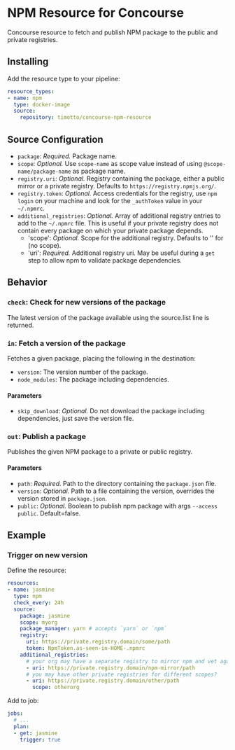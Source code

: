 # NPM Resource for Concourse

Concourse resource to fetch and publish NPM package to the public and private registries.

## Installing

Add the resource type to your pipeline:

```yaml
resource_types:
- name: npm
  type: docker-image
  source:
    repository: timotto/concourse-npm-resource
```

## Source Configuration

* `package`: *Required.* Package name.
* `scope`: *Optional.* Use `scope-name` as scope value instead of using `@scope-name/package-name` as package name.
* `registry.uri`: *Optional.* Registry containing the package, either a public mirror or a private registry. Defaults to `https://registry.npmjs.org/`.
* `registry.token`: *Optional.* Access credentials for the registry, use `npm login` on your machine and look for the `_authToken` value in your `~/.npmrc`.
* `additional_registries`: *Optional.* Array of additional registry entries to add to the `~/.npmrc` file.
  This is useful if your private registry does not contain every package on which your private package depends.
  * 'scope': *Optional.* Scope for the additional registry. Defaults to '' for (no scope).
  * 'uri': *Required.* Additional registry uri. May be useful during a `get` step to allow npm to validate package dependencies.

## Behavior

### `check`: Check for new versions of the package

The latest version of the package available using the source.list line is returned.

### `in`: Fetch a version of the package

Fetches a given package, placing the following in the destination:

* `version`: The version number of the package.
* `node_modules`: The package including dependencies.

#### Parameters

* `skip_download`: *Optional.* Do not download the package including dependencies, just save the version file.

### `out`: Publish a package

Publishes the given NPM package to a private or public registry.

#### Parameters

* `path`: *Required.* Path to the directory containing the `package.json` file.
* `version`: *Optional.* Path to a file containing the version, overrides the version stored in `package.json`.
* `public`: *Optional.* Boolean to publish npm package with args `--access public`. Default=false.

## Example

### Trigger on new version

Define the resource:

```yaml
resources:
- name: jasmine
  type: npm
  check_every: 24h
  source:
    package: jasmine
    scope: myorg
    package_manager: yarn # accepts `yarn` or `npm`
    registry:
      uri: https://private.registry.domain/some/path
      token: NpmToken.as-seen-in-HOME-.npmrc
    additional_registries:
      # your org may have a separate registry to mirror npm and vet against supply chain attacks
      - uri: https://private.registry.domain/npm-mirror/path
      # you may have other private registries for different scopes?
      - uri: https://private.registry.domain/other/path
        scope: otherorg
```

Add to job:

```yaml
jobs:
  # ...
  plan:
  - get: jasmine
    trigger: true
```
